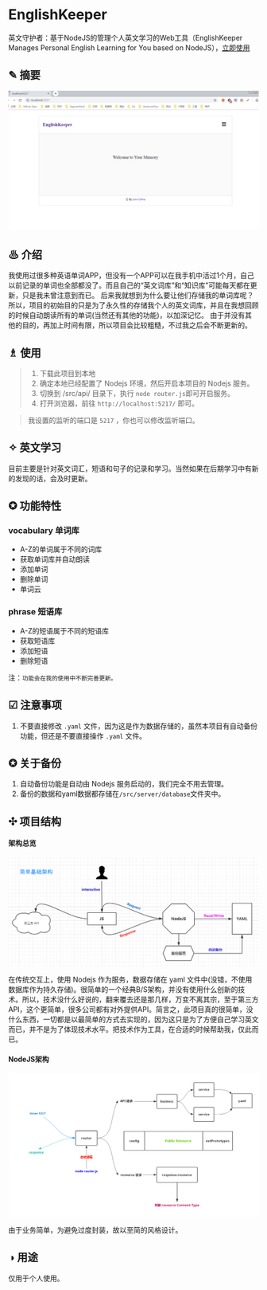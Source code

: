 # EnglishKeeper

英文守护者：基于NodeJS的管理个人英文学习的Web工具（EnglishKeeper Manages Personal English Learning for You based on NodeJS），[立即使用](#usage)

## ✎ 摘要

<img src="./extra/images/logo.gif">

## ♨ 介绍

我使用过很多种英语单词APP，但没有一个APP可以在我手机中活过1个月，自己以前记录的单词也全部都没了。而且自己的“英文词库”和“知识库”可能每天都在更新，只是我未曾注意到而已。 后来我就想到为什么要让他们存储我的单词库呢？所以，项目的初始目的只是为了永久性的存储我个人的英文词库，并且在我想回顾的时候自动朗读所有的单词(当然还有其他的功能)，以加深记忆。 由于并没有其他的目的，再加上时间有限，所以项目会比较粗糙，不过我之后会不断更新的。

## <span id="usage">♗ 使用</span>

> 1. 下载此项目到本地
> 2. 确定本地已经配置了 Nodejs 环境，然后开启本项目的 Nodejs 服务。
> 3. 切换到 /src/api/ 目录下，执行 ```node router.js```即可开启服务。
> 4. 打开浏览器，前往 ```http://localhost:5217/``` 即可。

> 我设置的监听的端口是 ```5217``` ，你也可以修改监听端口。 

## ✧ 英文学习

目前主要是针对英文词汇，短语和句子的记录和学习。当然如果在后期学习中有新的发现的话，会及时更新。

## ✪ 功能特性

### vocabulary 单词库
 
 - A-Z的单词属于不同的词库
 - 获取单词库并自动朗读
 - 添加单词
 - 删除单词
 - 单词云

### phrase 短语库
 
 - A-Z的短语属于不同的短语库
 - 获取短语库
 - 添加短语
 - 删除短语

注：```功能会在我的使用中不断完善更新。```

## ☑ 注意事项

1. 不要直接修改 ```.yaml``` 文件，因为这是作为数据存储的，虽然本项目有自动备份功能，但还是不要直接操作 ```.yaml``` 文件。
 
## ✪ 关于备份

1. 自动备份功能是自动由 Nodejs 服务启动的，我们完全不用去管理。
2. 备份的数据和yaml数据都存储在```/src/server/database```文件夹中。

## ✣ 项目结构

#### 架构总览

<img src="./extra/images/Basic_Architecture.png">

在传统交互上，使用 Nodejs 作为服务，数据存储在 yaml 文件中(没错，不使用数据库作为持久存储)。很简单的一个经典B/S架构，并没有使用什么创新的技术。所以，技术没什么好说的，翻来覆去还是那几样，万变不离其宗，至于第三方API，这个更简单，很多公司都有对外提供API。简言之，此项目真的很简单，没什么东西，一切都是以最简单的方式去实现的，因为这只是为了方便自己学习英文而已，并不是为了体现技术水平。把技术作为工具，在合适的时候帮助我，仅此而已。

#### NodeJS架构

<img src="./extra/images/Nodejs_Architecture.png">

由于业务简单，为避免过度封装，故以至简的风格设计。

## ◑ 用途

仅用于个人使用。


